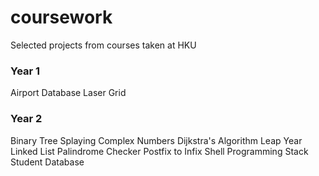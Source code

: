 # coursework
Selected projects from courses taken at HKU

### Year 1
Airport Database
Laser Grid
### Year 2
Binary Tree Splaying
Complex Numbers
Dijkstra's Algorithm
Leap Year
Linked List
Palindrome Checker
Postfix to Infix
Shell Programming
Stack
Student Database
